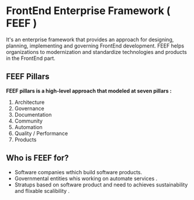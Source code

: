 # FrontEnd Enterprise Framework ( FEEF )

It's an enterprise framework that provides an approach for designing, planning, implementing and governing FrontEnd development. 
FEEF helps organizations to modernization and standardize technologies and products in the FrontEnd part.


## FEEF Pillars
**FEEF pillars is a high-level approach that modeled at seven pillars :**  

 1. Architecture
 2. Governance
 3. Documentation
 4. Community
 5. Automation
 6. Quality / Performance
 7. Products

##  Who is FEEF for? 

 - Software companies wthich build software products.
 - Governmental entities whis working on automate services .
 - Stratups based on software product and need to achieves sustainability and flixable scalibility .
